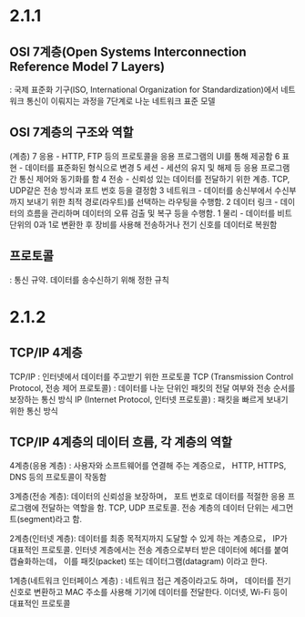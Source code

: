 # 2.1.1
## OSI 7계층(Open Systems Interconnection Reference Model 7 Layers)
: 국제 표준화 기구(ISO, International Organization for Standardization)에서 네트워크 통신이 이뤄지는 과정을 7단계로 나눈 네트워크 표준 모델

## OSI 7계층의 구조와 역할
(계층)
7 응용 - HTTP, FTP 등의 프로토콜을 응용 프로그램의 UI를 통해 제공함
6 표현 - 데이터를 표준화된 형식으로 변경
5 세션 - 세션의 유지 및 해제 등 응용 프로그램 간 통신 제어와 동기화를 함
4 전송 - 신뢰성 있는 데이터를 전달하기 위한 계층. TCP, UDP같은 전송 방식과 포트 번호 등을 결정함
3 네트워크 - 데이터를 송신부에서 수신부까지 보내기 위한 최적 경로(라우트)를 선택하는 라우팅을 수행함.
2 데이터 링크 - 데이터의 흐름을 관리하며 데이터의 오류 검출 및 복구 등을 수행함. 
1 물리 - 데이터를 비트 단위의 0과 1로 변환한 후 장비를 사용해 전송하거나 전기 신호를 데이터로 복원함

## 프로토콜
: 통신 규약. 데이터를 송수신하기 위해 정한 규칙

# 2.1.2
## TCP/IP 4계층
TCP/IP : 인터넷에서 데이터를 주고받기 위한 프로토콜
TCP (Transmission Control Protocol, 전송 제어 프로토콜) : 데이터를 나눈 단위인 패킷의 전달 여부와 전송 순서를 보장하는 통신 방식
IP (Internet Protocol, 인터넷 프로토콜) : 패킷을 빠르게 보내기 위한 통신 방식 


## TCP/IP 4계층의 데이터 흐름, 각 계층의 역할
4계층(응용 계층) : 사용자와 소프트웨어를 연결해 주는 계증으로， HTTP, HTTPS, DNS 등의 프로토콜이 작동함 

3계층(전송 계층): 데이터의 신뢰성을 보장하며， 포트 번호로 데이터를 적절한 응용 프로그램에 전달하는 역할을 함.
 TCP, UDP 프로토콜.
 전송 계층의 데이터 단위는 세그먼트(segment)라고 함. 

2계층(인터넷 계층): 데이터를 최종 목적지까지 도달할 수 있게 하는 계층으로， IP가 대표적인 프로토콜.
인터넷 계층에서는 전송 계층으로부터 받은 데이터에 헤더를 붙여 캡슐화하는데， 이를 패킷(packet) 또는 데이터그램(datagram) 이라고 한다. 

1계층(네트워크 인터페이스 계층) : 네트워크 접근 계증이라고도 하며， 데이터를 전기 신호로 변환하고 MAC 주소를 사용해 기기에 데이터를 전달한다. 
이더넷, Wi-Fi 등이 대표적인 프로토콜